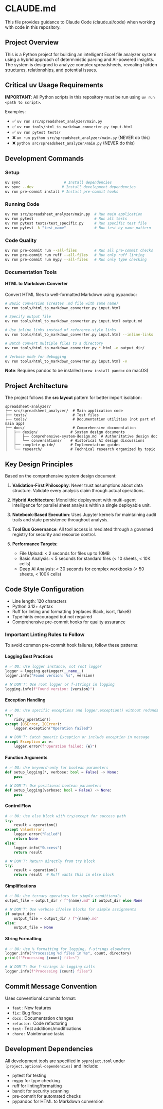 # CLAUDE.md

This file provides guidance to Claude Code (claude.ai/code) when working with code in this repository.

## Project Overview

This is a Python project for building an intelligent Excel file analyzer system using a hybrid approach of deterministic parsing and AI-powered insights. The system is designed to analyze complex spreadsheets, revealing hidden structures, relationships, and potential issues.

## Critical uv Usage Requirements

**IMPORTANT**: All Python scripts in this repository must be run using `uv run <path to script>`.

Examples:

- ✅ `uv run src/spreadsheet_analyzer/main.py`
- ✅ `uv run tools/html_to_markdown_converter.py input.html`
- ✅ `uv run pytest tests/`
- ❌ `uv run python src/spreadsheet_analyzer/main.py` (NEVER do this)
- ❌ `python src/spreadsheet_analyzer/main.py` (NEVER do this)

## Development Commands

### Setup

```bash
uv sync                    # Install dependencies
uv sync --dev             # Install development dependencies
uv run pre-commit install # Install pre-commit hooks
```

### Running Code

```bash
uv run src/spreadsheet_analyzer/main.py  # Run main application
uv run pytest                            # Run all tests
uv run pytest tests/test_specific.py     # Run specific test file
uv run pytest -k "test_name"             # Run test by name pattern
```

### Code Quality

```bash
uv run pre-commit run --all-files        # Run all pre-commit checks
uv run pre-commit run ruff --all-files   # Run only ruff linting
uv run pre-commit run mypy --all-files   # Run only type checking
```

### Documentation Tools

#### HTML to Markdown Converter

Convert HTML files to well-formatted Markdown using pypandoc:

```bash
# Basic conversion (creates .md file with same name)
uv run tools/html_to_markdown_converter.py input.html

# Specify output file
uv run tools/html_to_markdown_converter.py input.html output.md

# Use inline links instead of reference-style links
uv run tools/html_to_markdown_converter.py input.html --inline-links

# Batch convert multiple files to a directory
uv run tools/html_to_markdown_converter.py *.html -o output_dir/

# Verbose mode for debugging
uv run tools/html_to_markdown_converter.py input.html -v
```

**Note**: Requires pandoc to be installed (`brew install pandoc` on macOS)

## Project Architecture

The project follows the **src layout** pattern for better import isolation:

```
spreadsheet-analyzer/
├── src/spreadsheet_analyzer/  # Main application code
├── tests/                     # Test files
├── tools/                     # Documentation utilities (not part of main app)
├── docs/                      # Comprehensive documentation
│   ├── design/               # System design documents
│   │   ├── comprehensive-system-design.md  # Authoritative design doc
│   │   └── conversations/    # Historical AI design discussions
│   ├── complete-guide/       # Implementation guides
│   └── research/             # Technical research organized by topic
```

## Key Design Principles

Based on the comprehensive system design document:

1. **Validation-First Philosophy**: Never trust assumptions about data structure. Validate every analysis claim through actual operations.

1. **Hybrid Architecture**: Monolithic deployment with multi-agent intelligence for parallel sheet analysis within a single deployable unit.

1. **Notebook-Based Execution**: Uses Jupyter kernels for maintaining audit trails and state persistence throughout analysis.

1. **Tool Bus Governance**: All tool access is mediated through a governed registry for security and resource control.

1. **Performance Targets**:

   - File Upload: < 2 seconds for files up to 10MB
   - Basic Analysis: < 5 seconds for standard files (< 10 sheets, < 10K cells)
   - Deep AI Analysis: < 30 seconds for complex workbooks (< 50 sheets, < 100K cells)

## Code Style Configuration

- Line length: 120 characters
- Python 3.12+ syntax
- Ruff for linting and formatting (replaces Black, isort, flake8)
- Type hints encouraged but not required
- Comprehensive pre-commit hooks for quality assurance

### Important Linting Rules to Follow

To avoid common pre-commit hook failures, follow these patterns:

#### Logging Best Practices

```python
# ✅ DO: Use logger instance, not root logger
logger = logging.getLogger(__name__)
logger.info("Found version: %s", version)

# ❌ DON'T: Use root logger or f-strings in logging
logging.info(f"Found version: {version}")
```

#### Exception Handling

```python
# ✅ DO: Use specific exceptions and logger.exception() without redundant error info
try:
    risky_operation()
except (OSError, IOError):
    logger.exception("Operation failed")

# ❌ DON'T: Catch generic Exception or include exception in message
except Exception as e:
    logger.error(f"Operation failed: {e}")
```

#### Function Arguments

```python
# ✅ DO: Use keyword-only for boolean parameters
def setup_logging(*, verbose: bool = False) -> None:
    pass

# ❌ DON'T: Use positional boolean parameters
def setup_logging(verbose: bool = False) -> None:
    pass
```

#### Control Flow

```python
# ✅ DO: Use else block with try/except for success path
try:
    result = operation()
except ValueError:
    logger.error("Failed")
    return None
else:
    logger.info("Success")
    return result

# ❌ DON'T: Return directly from try block
try:
    result = operation()
    return result  # Ruff wants this in else block
```

#### Simplifications

```python
# ✅ DO: Use ternary operators for simple conditionals
output_file = output_dir / f"{name}.md" if output_dir else None

# ❌ DON'T: Use verbose if/else blocks for simple assignments
if output_dir:
    output_file = output_dir / f"{name}.md"
else:
    output_file = None
```

#### String Formatting

```python
# ✅ DO: Use % formatting for logging, f-strings elsewhere
logger.info("Processing %d files in %s", count, directory)
print(f"Processing {count} files")

# ❌ DON'T: Use f-strings in logging calls
logger.info(f"Processing {count} files")
```

## Commit Message Convention

Uses conventional commits format:

- `feat:` New features
- `fix:` Bug fixes
- `docs:` Documentation changes
- `refactor:` Code refactoring
- `test:` Test additions/modifications
- `chore:` Maintenance tasks

## Development Dependencies

All development tools are specified in `pyproject.toml` under `[project.optional-dependencies]` and include:

- pytest for testing
- mypy for type checking
- ruff for linting/formatting
- bandit for security scanning
- pre-commit for automated checks
- pypandoc for HTML to Markdown conversion
